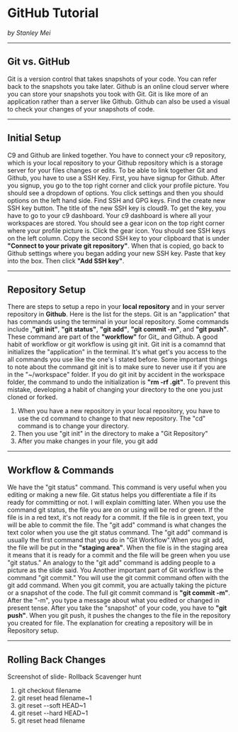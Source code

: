 # GitHub Tutorial

_by Stanley Mei_

---
## Git vs. GitHub
Git is a version control that takes snapshots of your code. You can refer back to the snapshots you take later. Github is an online cloud server where you can store your snapshots you took with Git. Git is like more of an application rather than a server like Github. Github can also be used a visual to check your changes of your snapshots of code. 




---
## Initial Setup
C9 and Github are linked together. You have to connect your c9 repository, which is your local repository to your Github repository which is a storage server for your files changes or edits. To be able to link together Git and Github, you have to use a SSH Key. First, you have signup for Github. After you signup, you go to the top right corner and click your profile picture. You should see a dropdown of options. You click settings and then you should options on the left hand side. Find SSH and GPG keys. Find the create new SSH key button. The title of the new SSH key is cloud9. To get the key, you have to go to your c9 dashboard. Your c9 dashboard is where all your workspaces are stored. You should see a gear icon on the top right corner where your profile picture is. Click the gear icon. You should see SSH keys on the left column. Copy the second SSH key to your clipboard that is under **"Connect to your private git repository"**. When that is copied, go back to Github settings where you began adding your new SSH key. Paste that key into the box. Then click **"Add SSH key"**. 




---
## Repository Setup
There are steps to setup a repo in your **local repository** and in your server repository in **Github**. Here is the list for the steps. 
Git is an "application" that has commands using the terminal in your local repository. Some commands include ,**"git init"**, **"git status"**, **"git add"**, **"git commit -m"**, and **"git push"**. These command are part of the **"workflow"** for Git_ and Github. A good habit of workflow or git workflow is using git init. Git init is a comamnd that initializes the "application" in the terminal. It's what get's you access to the all commands you use like the one's I stated before. Some important things to note about the command git init is to make sure to never use it if you are in the "~/workspace" folder. If you do git init by accident in the workspace folder, the command to undo the initialization is **"rm -rf .git"**. To prevent this mistake, developing a habit of changing your directory to the one you just cloned or forked.
1. When you have a new repository in your local repository, you have to use the cd command to change to that new repository. The "cd" command is to change your directory.
2. Then you use "git init" in the directory to make a "Git Repository"
3. After you make changes in your file, you git add 



---
## Workflow & Commands
 We have the "git status" command. This command is very useful when you editing or making a new file. Git status helps you differentiate a file if its ready for committing or not. I will explain comitting later. When you use the command git status, the file you are on or using will be red or green. If the file is in a red text, it's not ready for a commit. If the file is in green text, you will be able to commit the file. The "git add" command is what changes the text color when you use the git status command. The "git add" command is usually the first command that you do in "Git Workflow".When you git add, the file will be put in the **"staging area"**. When the file is in the staging area it means that it is ready for a commit and the file will be green when you use "git status." An analogy to the "git add" command is adding people to a picture as the slide said. You Another important part of Git workflow is the command "git commit." You will use the git commit command often with the git add command. When you git commit, you are actually taking the picture or a snapshot of the code. The full git commit command is **"git commit -m"**. After the "-m", you type a message about what you edited or changed in present tense. After you take the "snapshot" of your code, you have to **"git push"**. When you git push, it pushes the changes to the file in the repository you created for file. The explanation for creating a repository will be in Repository setup. 



---
## Rolling Back Changes
Screenshot of slide- Rollback Scavenger hunt 
1. git checkout filename
2. git reset head filename~1
3. git reset --soft HEAD~1
4. git reset --hard HEAD~1
5. git reset head filename
